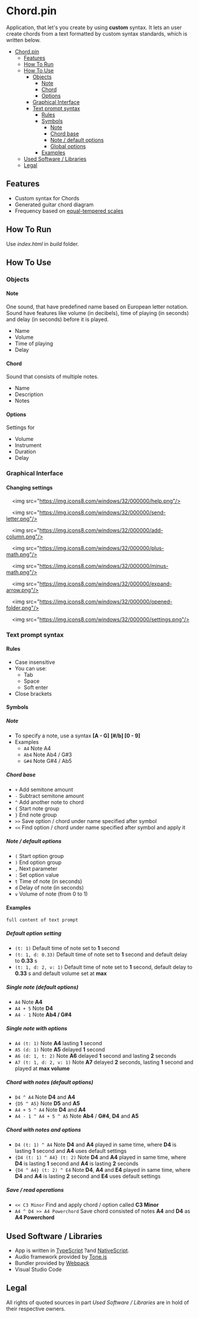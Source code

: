 # Chord.pin

Application, that let's you create by using **custom** syntax. It lets an user create chords from a text formatted by custom syntax standards, which is written below. 

- [Chord.pin](#chordpin)
  - [Features](#features)
  - [How To Run](#how-to-run)
  - [How To Use](#how-to-use)
    - [Objects](#objects)
      - [Note](#note)
      - [Chord](#chord)
      - [Options](#options)
    - [Graphical Interface](#graphical-interface)
    - [Text prompt syntax](#text-prompt-syntax)
      - [Rules](#rules)
      - [Symbols](#symbols)
        - [Note](#note-1)
        - [Chord base](#chord-base)
        - [Note / default options](#note--default-options)
        - [Global options](#global-options)
      - [Examples](#examples)
  - [Used Software / Libraries](#used-software--libraries)
  - [Legal](#legal)

## Features

- Custom syntax for Chords
- Generated guitar chord diagram
- Frequency based on [equal-tempered scales](https://pages.mtu.edu/~suits/notefreqs.html)

## How To Run
Use *index.html* in *build* folder.

## How To Use

### Objects

#### Note

One sound, that have predefined name based on European letter notation. Sound have features like volume (in decibels), time of playing (in seconds) and delay (in seconds) before it is played.

* Name
* Volume
* Time of playing
* Delay

#### Chord

Sound that consists of multiple notes. 

* Name
* Description
* Notes

#### Options

Settings for 

* Volume 
* Instrument
* Duration
* Delay

### Graphical Interface

#### Changing settings

    <img src="https://img.icons8.com/windows/32/000000/help.png"/>

    <img src="https://img.icons8.com/windows/32/000000/send-letter.png"/>

    <img src="https://img.icons8.com/windows/32/000000/add-column.png"/>

    <img src="https://img.icons8.com/windows/32/000000/plus-math.png"/>

    <img src="https://img.icons8.com/windows/32/000000/minus-math.png"/>

    <img src="https://img.icons8.com/windows/32/000000/expand-arrow.png"/>

    <img src="https://img.icons8.com/windows/32/000000/opened-folder.png"/>

    <img src="https://img.icons8.com/windows/32/000000/settings.png"/>

### Text prompt syntax

#### Rules

* Case insensitive
* You can use:
  * Tab
  * Space
  * Soft enter
* Close brackets

#### Symbols

##### Note

* To specify a note, use a syntax **[A - G]** **[#/b] [0 - 9]**
* Examples 
  * `A4` 
    Note A4
  * `Ab4` 
    Note Ab4 / G#3
  * `G#4` 
    Note G#4 / Ab5 

  
##### Chord base

* `+` Add semitone amount
* `-` Subtract semitone amount
* `^` Add another note to chord
* `{` Start note group
* `}` End note group
* `>>` Save option / chord under name specified after symbol
* `<<` Find option / chord under name specified after symbol and apply it

##### Note / default options

* `(` Start option group
* `)` End option group
* `,` Next parameter
* `:` Set option value
* `t` Time of note (in seconds)
* `d` Delay of note (in seconds)
* `v` Volume of note (from 0 to 1)


#### Examples

`full content of text prompt`

##### Default option setting

* `(t: 1)`
Default time of note set to **1** second
* `(t: 1, d: 0.33)`
Default time of note set to **1** second and default delay to **0.33** s
* `(t: 1, d: 2, v: 1)`
Default time of note set to **1** second, default delay to **0.33** s and default volume set at **max**

##### Single note (default options)

* `A4` Note **A4**
* `A4 + 5` Note **D4**
* `A4 - 1` Note **Ab4 / G#4**


##### Single note with options

* `A4 (t: 1)` Note **A4** lasting **1** second
* `A5 (d: 1)` Note **A5** delayed **1** second
* `A6 (d: 1, t: 2)` Note **A6** delayed **1** second and lasting **2** seconds
* `A7 (t: 1, d: 2, v: 1)` Note **A7** delayed **2** seconds, lasting **1** second and played at **max volume**

##### Chord with notes (default options)

* `D4 ^ A4` Note **D4** and **A4**
* `{D5 ^ A5}` Note **D5** and **A5**
* `A4 + 5 ^ A4` Note **D4** and **A4**
* `A4 - 1 ^ A4 + 5 ^ A5` Note **Ab4** / **G#4**, **D4** and **A5**

##### Chord with notes and options

* `D4 (t: 1) ^ A4` 
  Note **D4** and **A4** played in same time, where **D4** is lasting **1** second and **A4** uses default settings
* `{D4 (t: 1) ^ A4} (t: 2)` 
  Note **D4** and **A4** played in same time, where **D4** is lasting **1** second and **A4** is lasting **2** seconds
* `{D4 ^ A4} (t: 2) ^ E4` 
  Note **D4**, **A4** and **E4** played in same time, where **D4** and **A4** is lasting **2** second and **E4** uses default settings

##### Save / read operations

* `<< C3 Minor`
  Find and apply chord / option called **C3 Minor**
* `A4 ^ D4 >> A4 Powerchord` 
  Save chord consisted of notes **A4** and **D4** as **A4 Powerchord**

## Used Software / Libraries

* App is written in [TypeScript](https://www.typescriptlang.org/) ?and [NativeScript](https://www.nativescript.org/). 
* Audio framework provided by [Tone.js](https://tonejs.github.io/)
* Bundler provided by [Webpack](https://webpack.js.org/)
* Visual Studio Code

## Legal

All rights of quoted sources in part *Used Software / Libraries* are in hold of their respective owners.

